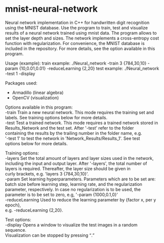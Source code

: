 # mnist-neural-network
Neural network implementation in C++ for handwritten digit recognition using the MNIST database. Use the program to train, test and visualize results of a neural network trained using mnist data. The program allows to set the layer depth and sizes. The network implements a cross-entropy cost function with regularization. For convenience, the MNIST database is included in the repository. For more details, see the option available in this program.

Usage (example):
train example:  ./Neural_network -train 3 {784,30,10} -param {10,0.01,0.01} -reduceLearning {2,20}
test example:   ./Neural_network -test 1 -display

Packages used:
- Armadillo (linear algebra)
- OpenCV (visualization)

Options available in this program:                                                          
  -train			Train a new neural network. This mode requires the training set and     
					labels. See training options below for more details.                    
  -test				Test a trained network. This mode requires a trained network stored in  
					Results_Network and the test set. After '-test' refer to the folder     
					containing the results by the trailing number in the folder name, e.g.  
					'-test 1' to test the network in 'Network_Results/Results_1'. See test  
					options below for more details.
                                        
Training options:                                                                           
  -layers			Set the total amount of layers and layer sizes used in the network,     
					including the input and output layer. After '-layers', the total number 
					of layers is required. Thereafter, the layer size should be given in    
					curly brackets, e.g. 'layers 3 {784,30,10}'.                            
  -param			Set learning hyperparameters. Parameters which are to be set are: batch 
					size before learning step, learning rate, and the regularization        
					parameter, respectively. In case no regularization is to be used, the   
					parameter is to be set to zero, e.g, '-param {1000,0.1,0}'              
  -reduceLearning	Used to reduce the learning parameter by {factor x, per y epoch},       
					e.g. -reduceLearning {2,20}.
                                           
Test options:                                                                               
  -display			Opens a window to visualize the test images in a random sequence.       
					Visualization can be stopped by pressing <q>.     


